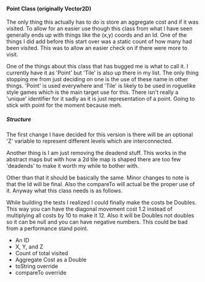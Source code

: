 #### Point Class (originally Vector2D)

The only thing this actually has to do is store an aggregate cost and if it was visited.
To allow for an easier use though this class from what I have seen generally ends up with things like the (x,y) coords and an Id.
One of the things I did add before this start over was a static count of how many had been visited.
This was to allow an easier check on if there were more to visit.

One of the things about this class that has bugged me is what to call it.
I currently have it as 'Point' but 'Tile' is also up there in my list.
The only thing stopping me from just deciding on one is the use of these name in other things.
'Point' is used everywhere and 'Tile' is likely to be used in roguelike style games which is the main target use for this.
There isn't really a 'unique' identifier for it sadly as it is just representation of a point.
Going to stick with point for the moment because meh.

##### Structure

The first change I have decided for this version is there will be an optional 'Z' variable to represent different levels which are interconnected.

Another thing is I am just removing the deadend stuff.
This works in the abstract maps but with how a 2d tile map is shaped there are too few 'deadends' to make it worth my while to bother with.

Other than that it should be basically the same.
Minor changes to note is that the Id will be final.
Also the compareTo will actual be the proper use of it.
Anyway what this class needs is as follows.

While building the tests I realized I could finally make the costs be Doubles.
This way you can have the diagonal movement cost 1.2 instead of multiplying all costs by 10 to make it 12.
Also it will be Doubles not doubles so it can be null and you can have negative numbers.
This could be bad from a performance stand point.

* An ID
* X, Y, and Z
* Count of total visited
* Aggregate Cost as a Double
* toString override
* compareTo override
